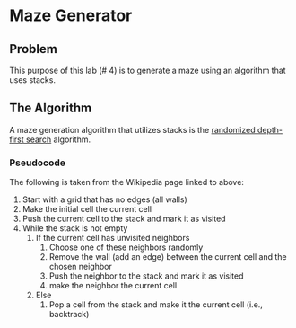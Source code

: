 # Maze Generator


## Problem
This purpose of this lab (# 4) is to generate a maze using an algorithm that
uses stacks.

## The Algorithm
A maze generation algorithm that utilizes stacks is the
[randomized depth-first search](https://en.wikipedia.org/wiki/Maze_generation_algorithm#Randomized_Depth-First_Search)
algorithm. 

### Pseudocode

The following is taken from the Wikipedia page linked to above:

1. Start with a grid that has no edges (all walls)
2. Make the initial cell the current cell
3. Push the current cell to the stack and mark it as visited
4. While the stack is not empty
    1. If the current cell has unvisited neighbors
        1. Choose one of these neighbors randomly
        2. Remove the wall (add an edge) between the current cell and the
           chosen neighbor
        3. Push the neighbor to the stack and mark it as visited
        4. make the neighbor the current cell
    2. Else
        1. Pop a cell from the stack and make it the current cell (i.e.,
           backtrack)
